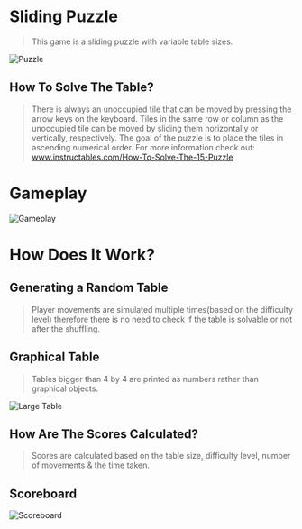 # Sliding Puzzle
> This game is a sliding puzzle with variable table sizes.

![Puzzle](https://github.com/MiaadKimiagari/Sliding-Puzzle/blob/main/screenshots/title.jpg)

## How To Solve The Table?
> There is always an unoccupied tile that can be moved by pressing the arrow keys on the keyboard. Tiles in the same row or column as the unoccupied tile can be moved by sliding them horizontally or vertically, respectively. The goal of the puzzle is to place the tiles in ascending numerical order.
For more information check out: www.instructables.com/How-To-Solve-The-15-Puzzle

# Gameplay
![Gameplay](https://github.com/MiaadKimiagari/Sliding-Puzzle/blob/main/screenshots/gameplay.gif)

# How Does It Work?
## Generating a Random Table
> Player movements are simulated multiple times(based on the difficulty level) therefore there is no need to check if the table is solvable or not after the shuffling.

## Graphical Table
> Tables bigger than 4 by 4 are printed as numbers rather than graphical objects.

![Large Table](https://github.com/MiaadKimiagari/Sliding-Puzzle/blob/main/screenshots/largeTable.jpg)

## How Are The Scores Calculated?
> Scores are calculated based on the table size, difficulty level, number of movements & the time taken.

## Scoreboard
![Scoreboard](https://github.com/MiaadKimiagari/Sliding-Puzzle/blob/main/screenshots/scoreboard.jpg)
